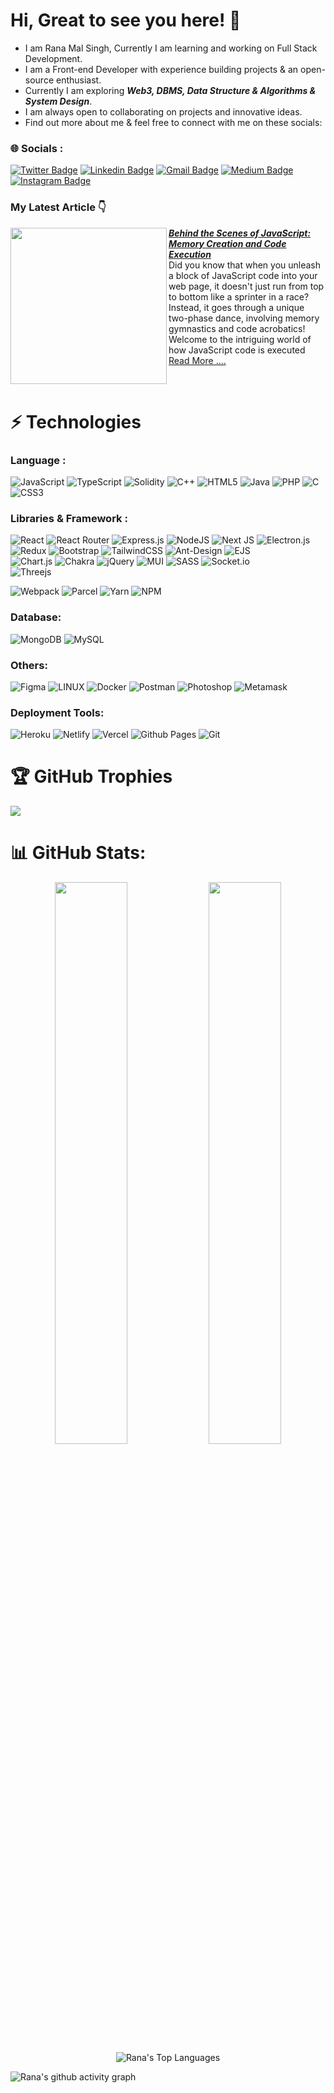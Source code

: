 # Hi, Great to see you here! 👋

- I am Rana Mal Singh, Currently I am learning and working on Full Stack Development.
- I am a Front-end Developer with experience building projects & an open-source enthusiast.
- Currently I am exploring <strong><em>Web3, DBMS, Data Structure & Algorithms & System Design</strong></em>.
- I am always open to collaborating on projects and innovative ideas.
- Find out more about me & feel free to connect with me on these socials:

### 🌐 Socials :

[![Twitter Badge](https://img.shields.io/badge/-RanaMalSingh-039BE5?style=flat-square&logo=Twitter&logoColor=white&link=https://twitter.com/RanaMS999)](https://twitter.com/RanaMS999)
[![Linkedin Badge](https://img.shields.io/badge/-RanaMalSingh-blue?style=flat-square&logo=Linkedin&logoColor=white&link=https://www.linkedin.com/in/rana-ms/)](https://www.linkedin.com/in/rana-ms/)
[![Gmail Badge](https://img.shields.io/badge/-ranams99911@gmail.com-c14438?style=flat-square&logo=Gmail&logoColor=white&link=mailto:ranams99911@gmail.com)](mailto:ranams99911@gmail.com)
[![Medium Badge](https://img.shields.io/badge/-RanaMalSingh-black?style=flat-square&logo=Medium&logoColor=white&link=https://medium.com/p/3a9b58d9d548)](https://medium.com/p/3a9b58d9d548)
[![Instagram Badge](https://img.shields.io/badge/Instagram-%23E4405F.svg?logo=Instagram&logoColor=white)](https://www.instagram.com/mynk_rajput_07/)


### My Latest Article  👇
</div>
<p align="left">
<a href="https://ranamsblogs.hashnode.dev/behind-the-scenes-of-javascript-memory-creation-and-code-execution">
<img src="https://cdn.hashnode.com/res/hashnode/image/upload/v1694967655090/6615f94d-94a1-4a3e-b387-4086f7fd9c82.png?w=1600&h=840&fit=crop&crop=entropy&auto=compress,format&format=webp" width="250px" align="left" />
</a>
<a href="https://ranamsblogs.hashnode.dev/behind-the-scenes-of-javascript-memory-creation-and-code-execution" title=" <strong><em>Behind the Scenes of JavaScript: Memory Creation and Code Execution</em></strong> "> <strong><em> Behind the Scenes of JavaScript: Memory Creation and Code Execution</em></strong></a>
<br/> 
Did you know that when you unleash a block of JavaScript code into your web page, it doesn't just run from top to bottom like a sprinter in a race? Instead, it goes through a unique two-phase dance, involving memory gymnastics and code acrobatics! Welcome to the intriguing world of how JavaScript code is executed <a href="https://ranamsblogs.hashnode.dev/behind-the-scenes-of-javascript-memory-creation-and-code-execution" >Read More ....</a>
</p> 
<br />


# ⚡ Technologies

### Language :

![JavaScript](https://img.shields.io/badge/javascript-%23323330.svg?style=for-the-badge&logo=javascript&logoColor=%23F7DF1E) 
![TypeScript](https://img.shields.io/badge/typescript-%23007ACC.svg?style=for-the-badge&logo=typescript&logoColor=white) 
![Solidity](https://img.shields.io/badge/Solidity-%23363636.svg?style=for-the-badge&logo=solidity&logoColor=white) 
![C++](https://img.shields.io/badge/c++-%2300599C.svg?style=for-the-badge&logo=c%2B%2B&logoColor=white) 
![HTML5](https://img.shields.io/badge/html5-%23E34F26.svg?style=for-the-badge&logo=html5&logoColor=white) 
![Java](https://img.shields.io/badge/java-%23ED8B00.svg?style=for-the-badge&logo=java&logoColor=white) 
![PHP](https://img.shields.io/badge/php-%23777BB4.svg?style=for-the-badge&logo=php&logoColor=white) 
![C](https://img.shields.io/badge/c-%2300599C.svg?style=for-the-badge&logo=c&logoColor=white) 
![CSS3](https://img.shields.io/badge/css3-%231572B6.svg?style=for-the-badge&logo=css3&logoColor=white) 


### Libraries & Framework :

![React](https://img.shields.io/badge/react-%2320232a.svg?style=for-the-badge&logo=react&logoColor=%2361DAFB) 
![React Router](https://img.shields.io/badge/React_Router-CA4245?style=for-the-badge&logo=react-router&logoColor=white) 
![Express.js](https://img.shields.io/badge/express.js-%23404d59.svg?style=for-the-badge&logo=express&logoColor=%2361DAFB) 
![NodeJS](https://img.shields.io/badge/node.js-6DA55F?style=for-the-badge&logo=node.js&logoColor=white) 
![Next JS](https://img.shields.io/badge/Next-black?style=for-the-badge&logo=next.js&logoColor=white) 
![Electron.js](https://img.shields.io/badge/Electron-191970?style=for-the-badge&logo=Electron&logoColor=white) 
![Redux](https://img.shields.io/badge/redux-%23593d88.svg?style=for-the-badge&logo=redux&logoColor=white)
![Bootstrap](https://img.shields.io/badge/bootstrap-%23563D7C.svg?style=for-the-badge&logo=bootstrap&logoColor=white) 
![TailwindCSS](https://img.shields.io/badge/tailwindcss-%2338B2AC.svg?style=for-the-badge&logo=tailwind-css&logoColor=white)
![Ant-Design](https://img.shields.io/badge/-AntDesign-%230170FE?style=for-the-badge&logo=ant-design&logoColor=white) 
![EJS](https://img.shields.io/badge/EJS-black?style=for-the-badge&logo=EJS&badgeColor=010101)  
![Chart.js](https://img.shields.io/badge/chart.js-F5788D.svg?style=for-the-badge&logo=chart.js&logoColor=white) 
![Chakra](https://img.shields.io/badge/chakra-%234ED1C5.svg?style=for-the-badge&logo=chakraui&logoColor=white) 
![jQuery](https://img.shields.io/badge/jquery-%230769AD.svg?style=for-the-badge&logo=jquery&logoColor=white) 
![MUI](https://img.shields.io/badge/MUI-%230081CB.svg?style=for-the-badge&logo=material-ui&logoColor=white) 
![SASS](https://img.shields.io/badge/SASS-hotpink.svg?style=for-the-badge&logo=SASS&logoColor=white) 
![Socket.io](https://img.shields.io/badge/Socket.io-black?style=for-the-badge&logo=socket.io&badgeColor=010101)  
![Threejs](https://img.shields.io/badge/threejs-black?style=for-the-badge&logo=three.js&logoColor=white) 

![Webpack](https://img.shields.io/badge/webpack-%238DD6F9.svg?style=for-the-badge&logo=webpack&logoColor=black) 
![Parcel](https://img.shields.io/badge/parcel-%212121.svg?style=for-the-badge&logo=parcel&logoColor=F57C00) 
![Yarn](https://img.shields.io/badge/yarn-%232C8EBB.svg?style=for-the-badge&logo=yarn&logoColor=white) 
![NPM](https://img.shields.io/badge/NPM-%23000000.svg?style=for-the-badge&logo=npm&logoColor=white) 

### Database: 

![MongoDB](https://img.shields.io/badge/MongoDB-%234ea94b.svg?style=for-the-badge&logo=mongodb&logoColor=white) 
![MySQL](https://img.shields.io/badge/mysql-%2300f.svg?style=for-the-badge&logo=mysql&logoColor=white) 	

### Others:

![Figma](https://img.shields.io/badge/figma-%23F24E1E.svg?style=for-the-badge&logo=figma&logoColor=white) 
![LINUX](https://img.shields.io/badge/Linux-FCC624?style=for-the-badge&logo=linux&logoColor=black) 
![Docker](https://img.shields.io/badge/docker-%230db7ed.svg?style=for-the-badge&logo=docker&logoColor=white) 
![Postman](https://img.shields.io/badge/Postman-FF6C37?style=for-the-badge&logo=postman&logoColor=white) 
![Photoshop](https://img.shields.io/badge/Photoshop-black?style=for-the-badge&logo=adobe&logoColor=white) 
![Metamask](https://img.shields.io/badge/MetaMask-white?style=for-the-badge&logo=MetaMask&logoColor=white)

### Deployment Tools:

![Heroku](https://img.shields.io/badge/heroku-%23430098.svg?style=for-the-badge&logo=heroku&logoColor=white) 
![Netlify](https://img.shields.io/badge/netlify-E0E0E0.svg?style=for-the-badge&logo=netlify&logoColor=#00C7B7) 
![Vercel](https://img.shields.io/badge/vercel-CFD8DC.svg?style=for-the-badge&logo=vercel&logoColor=white) 
![Github Pages](https://img.shields.io/badge/githubpages-black.svg?style=for-the-badge&logo=github&logoColor=white)
![Git](https://img.shields.io/badge/git-white.svg?style=for-the-badge&logo=git&logoColor=red)

# 🏆 GitHub Trophies
![](https://github-profile-trophy.vercel.app/?username=Ranamalsingh12&theme=radical&no-frame=false&no-bg=false&margin-w=4)

# 📊 GitHub Stats:
<p align="center">
	
  <img width="48%" src="https://github-readme-stats.vercel.app/api?username=Ranamalsingh12&theme=tokyonight&hide_border=true&include_all_commits=true&count_private=true" />
  <img width="48%" src="https://github-readme-streak-stats.herokuapp.com/?user=Ranamalsingh12&theme=tokyonight&hide_border=true" />
  
  <img alt="Rana's Top Languages" src="https://github-readme-stats.vercel.app/api/top-langs/?username=Ranamalsingh12&theme=tokyonight&hide_border=true&include_all_commits=true&count_private=true&layout=compact" />
</p>


![Rana's github activity graph](https://github-readme-activity-graph.vercel.app/graph?username=Ranamalsingh12&theme=react-dark)
